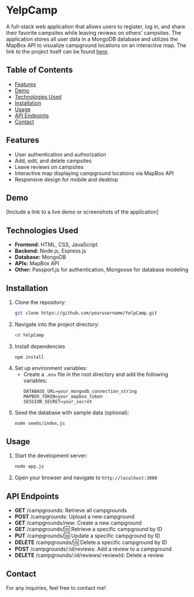 # YelpCamp

A full-stack web application that allows users to register, log in, and share their favorite campsites while leaving reviews on others' campsites. The application stores all user data in a MongoDB database and utilizes the MapBox API to visualize campground locations on an interactive map. The link to the project itself can be found [here](https://yelpcamp-d39s.onrender.com/).

## Table of Contents

- [Features](#features)
- [Demo](#demo)
- [Technologies Used](#technologies-used)
- [Installation](#installation)
- [Usage](#usage)
- [API Endpoints](#api-endpoints)
- [Contact](#contact)

## Features

- User authentication and authorization
- Add, edit, and delete campsites
- Leave reviews on campsites
- Interactive map displaying campground locations via MapBox API
- Responsive design for mobile and desktop

## Demo

[Include a link to a live demo or screenshots of the application]

## Technologies Used

- **Frontend:** HTML, CSS, JavaScript
- **Backend:** Node.js, Express.js
- **Database:** MongoDB
- **APIs:** MapBox API
- **Other:** Passport.js for authentication, Mongoose for database modeling

## Installation

1. Clone the repository:
   ```bash
   git clone https://github.com/yourusername/YelpCamp.git
   ```
2. Navigate into the project directory:
   ``` bash
   cd YelpCamp
   ```
3. Install dependencies
   ```
   npm install
   ```
4. Set up environment variables:
   * Create a `.env` file in the root directory and add the following variables:
     ``` .env
     DATABASE_URL=your_mongodb_connection_string
     MAPBOX_TOKEN=your_mapbox_token
     SESSION_SECRET=your_secret
     ```
5. Seed the database with sample data (optional):
   ``` bash
   node seeds/index.js
   ```

## Usage
1. Start the development server:
   ``` bash
   node app.js
   ```
2. Open your browser and navigate to `http://localhost:3000`

## API Endpoints
* **GET** /campgrounds: Retrieve all campgrounds
* **POST** /campgrounds: Upload a new campground
* **GET** /campgrounds/new: Create a new campground
* **GET** /campgrounds/:id: Retrieve a specific campground by ID
* **PUT** /campgrounds/:id: Update a specific campground by ID
* **DELETE** /campgrounds/:id: Delete a specific campground by ID
* **POST** /campgrounds/:id/reviews: Add a review to a campground
* **DELETE** /campgrounds/:id/reviews/:reviewId: Delete a review

## Contact
For any inquiries, feel free to contact me!
